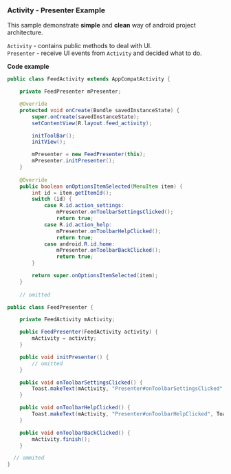 ### Activity - Presenter Example

This sample demonstrate **simple** and **clean** way of android project architecture.

`Activity` - contains public methods to deal with UI.<br>
`Presenter` - receive UI events from `Activity` and decided what to do.

**Code example**

```java
public class FeedActivity extends AppCompatActivity {

    private FeedPresenter mPresenter;

    @Override
    protected void onCreate(Bundle savedInstanceState) {
        super.onCreate(savedInstanceState);
        setContentView(R.layout.feed_activity);

        initToolBar();
        initView();

        mPresenter = new FeedPresenter(this);
        mPresenter.initPresenter();
    }
    
    @Override
    public boolean onOptionsItemSelected(MenuItem item) {
        int id = item.getItemId();
        switch (id) {
            case R.id.action_settings:
                mPresenter.onToolbarSettingsClicked();
                return true;
            case R.id.action_help:
                mPresenter.onToolbarHelpClicked();
                return true;
            case android.R.id.home:
                mPresenter.onToolbarBackClicked();
                return true;
        }

        return super.onOptionsItemSelected(item);
    }
    
    // omitted
```

```java
public class FeedPresenter {

    private FeedActivity mActivity;

    public FeedPresenter(FeedActivity activity) {
        mActivity = activity;
    }

    public void initPresenter() {
        // omitted
    }

    public void onToolbarSettingsClicked() {
        Toast.makeText(mActivity, "Presenter#onToolbarSettingsClicked", Toast.LENGTH_SHORT).show();
    }

    public void onToolbarHelpClicked() {
        Toast.makeText(mActivity, "Presenter#onToolbarHelpClicked", Toast.LENGTH_SHORT).show();
    }

    public void onToolbarBackClicked() {
        mActivity.finish();
    }

  // ommited
}
```
